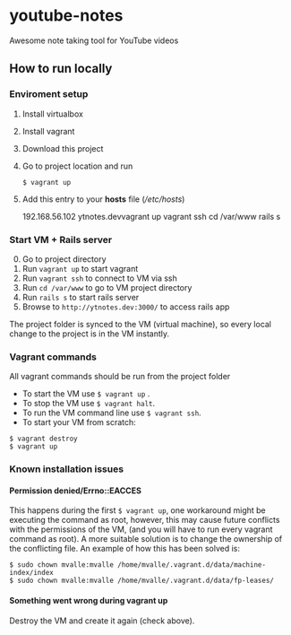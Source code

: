 # youtube-notes
Awesome note taking tool for YouTube videos

## How to run locally
### Enviroment setup
1. Install virtualbox
2. Install vagrant
3. Download this project
4. Go to project location and run 
    
    ```$ vagrant up``` 

5. Add this entry to your **hosts** file (*/etc/hosts*)

    192.168.56.102     ytnotes.devvagrant up
vagrant ssh
cd /var/www
rails s

### Start VM + Rails server
0. Go to project directory
1. Run `vagrant up` to start vagrant
2. Run `vagrant ssh` to connect to VM via ssh
3. Run `cd /var/www` to go to VM project directory
4. Run `rails s` to start rails server
5. Browse to `http://ytnotes.dev:3000/` to access rails app

The project folder is synced to the VM (virtual machine), so every local change to the project is in the VM instantly.


### Vagrant commands
All vagrant commands should be run from the project folder

+ To start the VM use `$ vagrant up` .
+ To stop the VM use `$ vagrant halt`.
+ To run the VM command line use `$ vagrant ssh`.
+ To start your VM from scratch:

```
$ vagrant destroy
$ vagrant up
```

### Known installation issues 
#### Permission denied/Errno::EACCES
This happens during the first `$ vagrant up`,  one workaround might be executing the command as root, however, this may cause future conflicts with the permissions of the VM, (and you will have to run every vagrant command as root). 
A more suitable solution is to change the ownership of the conflicting file. An example of how this has been solved is:

```
$ sudo chown mvalle:mvalle /home/mvalle/.vagrant.d/data/machine-index/index
$ sudo chown mvalle:mvalle /home/mvalle/.vagrant.d/data/fp-leases/
```
#### Something went wrong during vagrant up
Destroy the VM and create it again (check above).